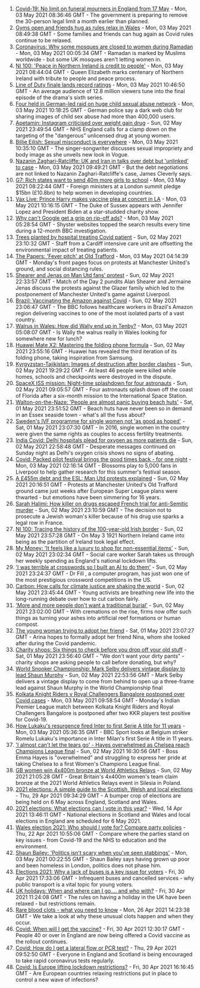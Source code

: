 1. [Covid-19: No limit on funeral mourners in England from 17 May](https://www.bbc.co.uk/news/uk-56966731) - Mon, 03 May 2021 08:36:46 GMT - The government is preparing to remove the 30-person legal limit a month earlier than planned.
2. [Gyms open and friends hug as rules relax in Wales](https://www.bbc.co.uk/news/uk-wales-56929301) - Mon, 03 May 2021 08:49:38 GMT - Some families and friends can hug again as Covid rules continue to be relaxed.
3. [Coronavirus: Why some mosques are closed to women during Ramadan](https://www.bbc.co.uk/news/uk-56937289) - Mon, 03 May 2021 00:05:34 GMT - Ramadan is marked by Muslims worldwide - but some UK mosques aren't letting women in.
4. [NI 100: 'Peace in Northern Ireland is credit to people'](https://www.bbc.co.uk/news/uk-northern-ireland-56966270) - Mon, 03 May 2021 08:44:04 GMT - Queen Elizabeth marks centenary of Northern Ireland with tribute to people and peace process.
5. [Line of Duty finale lands record ratings](https://www.bbc.co.uk/news/entertainment-arts-56945425) - Mon, 03 May 2021 10:46:50 GMT - An average audience of 12.8 million viewers tune into the final episode of the drama's sixth series.
6. [Four held in German-led raid on huge child sexual abuse network](https://www.bbc.co.uk/news/world-europe-56969414) - Mon, 03 May 2021 10:18:25 GMT - German police say a dark web club for sharing images of child sex abuse had more than 400,000 users.
7. [Apetamin: Instagram criticised over weight gain drug](https://www.bbc.co.uk/news/health-56930654) - Sun, 02 May 2021 23:49:54 GMT - NHS England calls for a clamp down on the targeting of the "dangerous" unlicensed drug at young women.
8. [Billie Eilish: Sexual misconduct is everywhere](https://www.bbc.co.uk/news/entertainment-arts-56969187) - Mon, 03 May 2021 10:35:10 GMT - The singer-songwriter discusses sexual impropriety and body image as she unveils new look in Vogue.
9. [Nazanin Zaghari-Ratcliffe: UK and Iran in talks over debt but 'unlinked' to case](https://www.bbc.co.uk/news/uk-56969519) - Mon, 03 May 2021 09:49:21 GMT - But the debt negotiations are not linked to Nazanin Zaghari-Ratcliffe's case, James Cleverly says.
10. [G7: Rich states want to send 40m more girls to school](https://www.bbc.co.uk/news/uk-56965963) - Mon, 03 May 2021 08:22:44 GMT - Foreign ministers at a London summit pledge $15bn (£10.8bn) to help women in developing countries.
11. [Vax Live: Prince Harry makes vaccine plea at concert in LA](https://www.bbc.co.uk/news/world-us-canada-56969294) - Mon, 03 May 2021 10:16:15 GMT - The Duke of Sussex appears with Jennifer Lopez and President Biden at a star-studded charity show.
12. [Why can't Google get a grip on rip-off ads?](https://www.bbc.co.uk/news/technology-56886957) - Mon, 03 May 2021 05:28:54 GMT - Shyster websites topped the search results every time during a 12-month BBC investigation.
13. [Trees planted by hospital treating Covid patient](https://www.bbc.co.uk/news/science-environment-56944931) - Sun, 02 May 2021 23:10:32 GMT - Staff from a Cardiff intensive care unit are offsetting the environmental impact of treating patients.
14. [The Papers: 'Fever pitch' at Old Trafford](https://www.bbc.co.uk/news/blogs-the-papers-56967159) - Mon, 03 May 2021 04:14:39 GMT - Monday's front pages focus on protests at Manchester United's ground, and social distancing rules.
15. [Shearer and Jenas on Man Utd fans' protest](https://www.bbc.co.uk/sport/av/football/56967078) - Sun, 02 May 2021 22:33:57 GMT - Match of the Day 2 pundits Alan Shearer and Jermaine Jenas discuss the protests against the Glazer family which led to the postponement of Manchester United's game against Liverpool.
16. [Brazil: Vaccinating the Amazon against Covid](https://www.bbc.co.uk/news/world-latin-america-56949409) - Sun, 02 May 2021 23:06:47 GMT - The BBC follows healthcare workers in Brazil's Amazon region delivering vaccines to one of the most isolated parts of a vast country.
17. [Walrus in Wales: How did Wally end up in Tenby?](https://www.bbc.co.uk/news/uk-wales-56943032) - Mon, 03 May 2021 05:08:07 GMT - Is Wally the walrus really in Wales looking for somewhere new for lunch?
18. [Huawei Mate X2: Mastering the folding phone formula](https://www.bbc.co.uk/news/technology-56945791) - Sun, 02 May 2021 23:55:16 GMT - Huawei has revealed the third iteration of its folding phone, taking inspiration from Samsung.
19. [Kyrgyzstan-Tajikistan: Images of destruction after border clashes](https://www.bbc.co.uk/news/world-asia-56963998) - Sun, 02 May 2021 19:29:22 GMT - At least 46 people were killed while homes, schools and checkpoints were destroyed in the dispute.
20. [SpaceX ISS mission: Night-time splashdown for four astronauts](https://www.bbc.co.uk/news/world-56962932) - Sun, 02 May 2021 09:05:57 GMT - Four astronauts splash down off the coast of Florida after a six-month mission to the International Space Station.
21. [Walton-on-the-Naze: 'People are almost panic buying beach huts'](https://www.bbc.co.uk/news/uk-england-essex-56901720) - Sat, 01 May 2021 23:51:52 GMT - Beach huts have never been so in demand in an Essex seaside town - what's all the fuss about?
22. [Sweden's IVF programme for single women not 'as good as hoped'](https://www.bbc.co.uk/news/world-europe-56859427) - Sat, 01 May 2021 23:07:30 GMT - In 2016, single women in the country were given the same rights as couples to access fertility treatments.
23. [India Covid: Delhi hospitals plead for oxygen as more patients die](https://www.bbc.co.uk/news/world-asia-india-56940595) - Sun, 02 May 2021 22:58:48 GMT - Desperate messages continued on Sunday night as Delhi's oxygen crisis shows no signs of abating.
24. [Covid: Packed pilot festival brings the good times back - for one night](https://www.bbc.co.uk/news/entertainment-arts-56962231) - Mon, 03 May 2021 02:16:14 GMT - Blossoms play to 5,000 fans in Liverpool to help gather research for this summer's festival season.
25. [A £455m debt and the ESL: Man Utd protests explained](https://www.bbc.co.uk/sport/football/56966096) - Sun, 02 May 2021 20:16:51 GMT - Protests at Manchester United's Old Trafford ground came just weeks after European Super League plans were thwarted - but emotions have been simmering for 16 years.
26. [Sarah Halimi: How killer on drugs escaped French trial for anti-Semitic murder](https://www.bbc.co.uk/news/world-europe-56929040) - Sun, 02 May 2021 23:10:59 GMT - The decision not to prosecute a Jewish woman's killer because of his drug use sparks a legal row in France.
27. [NI 100: Tracing the history of the 100-year-old Irish border](https://www.bbc.co.uk/news/uk-northern-ireland-56806404) - Sun, 02 May 2021 23:57:28 GMT - On May 3 1921 Northern Ireland came into being as the partition of Ireland took legal effect.
28. [My Money: 'It feels like a luxury to shop for non-essential items'](https://www.bbc.co.uk/news/business-56929552) - Sun, 02 May 2021 23:02:34 GMT - Social care worker Sarah takes us through her weekly spending as England's national lockdown lifts.
29. ['I was terrible at crosswords so I built an AI to do them'](https://www.bbc.co.uk/news/technology-56934716) - Sun, 02 May 2021 23:24:37 GMT - Dr Fill , a computer program, has just won one of the most prestigious crossword competitions in the US.
30. [Carbon: How calls for climate justice are shaking the world](https://www.bbc.co.uk/news/science-environment-56941979) - Sun, 02 May 2021 23:45:44 GMT - Young activists are breathing new life into the long-running debate over how to cut carbon fairly.
31. ['More and more people don't want a traditional burial'](https://www.bbc.co.uk/news/business-56926819) - Sun, 02 May 2021 23:02:00 GMT - With cremations on the rise, firms now offer such things as turning your ashes into artificial reef formations or human compost.
32. [The young woman trying to adopt her friend](https://www.bbc.co.uk/news/world-europe-56919234) - Sat, 01 May 2021 23:07:27 GMT - Arina hopes to formally adopt her friend Nina, whom she looked after during the Covid pandemic.
33. [Charity shops: Six things to check before you drop off your old stuff](https://www.bbc.co.uk/news/uk-56842698) - Sat, 01 May 2021 23:56:40 GMT - "We don't want your dirty pants" - charity shops are asking people to call before donating, but why?
34. [World Snooker Championship: Mark Selby delivers vintage display to lead Shaun Murphy](https://www.bbc.co.uk/sport/snooker/56964742) - Sun, 02 May 2021 22:53:56 GMT - Mark Selby delivers a vintage display to come from behind to open up a three-frame lead against Shaun Murphy in the World Championship final
35. [Kolkata Knight Riders v Royal Challengers Bangalore postponed over Covid cases](https://www.bbc.co.uk/sport/cricket/56969403) - Mon, 03 May 2021 09:58:54 GMT - Monday's Indian Premier League match between Kolkata Knight Riders and Royal Challengers Bangalore is postponed after two KKR players test positive for Covid-19.
36. [How Lukaku's resurgence fired Inter to first Serie A title for 11 years](https://www.bbc.co.uk/sport/football/56966749) - Mon, 03 May 2021 05:36:35 GMT - BBC Sport looks at Belgium striker Romelu Lukaku's importance in Inter Milan's first Serie A title in 11 years.
37. ['I almost can't let the tears go' - Hayes overwhelmed as Chelsea reach Champions League final](https://www.bbc.co.uk/sport/football/56965320) - Sun, 02 May 2021 16:30:56 GMT - Boss Emma Hayes is "overwhelmed" and struggling to express her pride at taking Chelsea to a first Women's Champions League final.
38. [GB women win 4x400m bronze at World Athletics Relays](https://www.bbc.co.uk/sport/athletics/56967133) - Sun, 02 May 2021 21:05:28 GMT - Great Britain's 4x400m women's team claim bronze at the 2021 World Athletics Relays event in Silesia in Poland.
39. [2021 elections: A simple guide to the Scottish, Welsh and local elections](https://www.bbc.co.uk/news/uk-politics-56286643) - Thu, 29 Apr 2021 09:34:29 GMT - A bumper crop of elections are being held on 6 May across England, Scotland and Wales.
40. [2021 elections: What elections can I vote in this year?](https://www.bbc.co.uk/news/56129210) - Wed, 14 Apr 2021 13:46:11 GMT - National elections in Scotland and Wales and local elections in England are scheduled for 6 May 2021.
41. [Wales election 2021: Who should I vote for? Compare party policies](https://www.bbc.co.uk/news/uk-wales-politics-56499726) - Thu, 22 Apr 2021 10:55:06 GMT - Compare where the parties stand on key issues - from Covid-19 and the NHS to education and the environment.
42. [Shaun Bailey: 'Politics isn't scary when you've seen stabbings'](https://www.bbc.co.uk/news/uk-england-london-56913497) - Mon, 03 May 2021 00:22:55 GMT - Shaun Bailey says having grown up poor and been homeless in London, politics does not phase him.
43. [Elections 2021: Why a lack of buses is a key issue for voters](https://www.bbc.co.uk/news/uk-england-56827739) - Fri, 30 Apr 2021 17:33:06 GMT - Infrequent buses and cancelled services - why public transport is a vital topic for young voters.
44. [UK holidays: When and where can I go.... and who with?](https://www.bbc.co.uk/news/explainers-52646738) - Fri, 30 Apr 2021 11:24:08 GMT - The rules on having a holiday in the UK have been relaxed - but restrictions remain.
45. [Rare blood clots - what you need to know](https://www.bbc.co.uk/news/health-56674796) - Mon, 26 Apr 2021 14:23:38 GMT - We take a look at why these unusual clots happen and when they occur.
46. [Covid: When will I get the vaccine?](https://www.bbc.co.uk/news/health-55045639) - Fri, 30 Apr 2021 12:30:17 GMT - People 40 or over in England are now being offered a Covid vaccine as the rollout continues.
47. [Covid: How do I get a lateral flow or PCR test?](https://www.bbc.co.uk/news/health-51943612) - Thu, 29 Apr 2021 09:52:50 GMT - Everyone in England and Scotland is being encouraged to take rapid coronavirus tests regularly.
48. [Covid: Is Europe lifting lockdown restrictions?](https://www.bbc.co.uk/news/explainers-53640249) - Fri, 30 Apr 2021 16:16:45 GMT - Are European countries relaxing restrictions put in place to control a new wave of infections?
